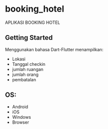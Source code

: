 # booking_hotel
APLIKASI BOOKING HOTEL

## Getting Started
Menggunakan bahasa Dart-Flutter
menampilkan:
- Lokasi
- Tanggal checkin
- jumlah ruangan
- jumlah orang
- pembatalan

## OS:
- Android
- iOS
- Windows
- Browser
